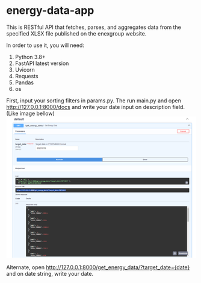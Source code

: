 # energy-data-app
This is RESTful API that fetches, parses, and aggregates data from the specified XLSX file published on the enexgroup website.

In order to use it, you will need:

1) Python 3.8+
2) FastAPI latest version
3) Uvicorn
4) Requests
5) Pandas
6) os

First, input your sorting filters in params.py. The run main.py and open http://127.0.0.1:8000/docs and write your date input on description field. (Like image bellow)
![Screenshot](Screenshot/screenshot.png)



Alternate, open http://127.0.0.1:8000/get_energy_data/?target_date={date} and on date string, write your date.

